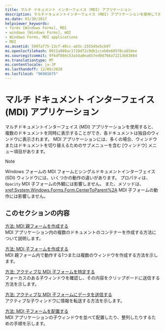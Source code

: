 ```yaml
---
title: マルチ ドキュメント インターフェイス (MDI) アプリケーション
description: マルチドキュメントインターフェイス (MDI) アプリケーションを使用して複数のドキュメントを同時に表示する Windows フォーム方法について説明します。各ドキュメントは、それぞれのウィンドウに表示されます。
ms.date: 03/30/2017
helpviewer_keywords:
- forms [Windows Forms], MDI
- windows [Windows Forms], mDI
- Windows Forms, MDI applications
- MDI
ms.assetid: 599faf75-13cf-49cc-ad3c-255545e5cb97
ms.openlocfilehash: 0912a989ac1710d72c9db1cceb0e695f0ca85dee
ms.sourcegitcommit: 9f6df084c53a3da0ea657ed0d708a72213683084
ms.translationtype: MT
ms.contentlocale: ja-JP
ms.lasthandoff: 12/09/2020
ms.locfileid: "96981675"
---
```

# <a name="multiple-document-interface-mdi-applications"></a>マルチ ドキュメント インターフェイス (MDI) アプリケーション
マルチドキュメントインターフェイス (MDI) アプリケーションを使用すると、複数のドキュメントを同時に表示することができ、各ドキュメントは独自のウィンドウに表示されます。 MDI アプリケーションには、多くの場合、ウィンドウまたはドキュメントを切り替えるためのサブメニューを含む [ウィンドウ] メニュー項目があります。  
  
> [!NOTE]
> Windows フォームの MDI フォームとシングルドキュメントインターフェイス (SDI) ウィンドウには、いくつかの動作の違いがあります。 プロパティは、 `Opacity` MDI 子フォームの外観には影響しません。 また、メソッドは、 <xref:System.Windows.Forms.Form.CenterToParent%2A> MDI 子フォームの動作には影響しません。  
  
## <a name="in-this-section"></a>このセクションの内容  
 [方法: MDI 親フォームを作成する](how-to-create-mdi-parent-forms.md)  
 MDI アプリケーション内の複数のドキュメントのコンテナーを作成する方法について説明します。  
  
 [方法: MDI 子フォームを作成する](how-to-create-mdi-child-forms.md)  
 MDI 親フォーム内で動作する1つまたは複数のウィンドウを作成する方法を示します。  
  
 [方法: アクティブな MDI 子フォームを特定する](how-to-determine-the-active-mdi-child.md)  
 フォーカスのある子ウィンドウを確認し、その内容をクリップボードに送信する方法を示します。  
  
 [方法: アクティブな MDI 子フォームにデータを送信する](how-to-send-data-to-the-active-mdi-child.md)  
 アクティブな子ウィンドウに情報を転送する方法を示します。  
  
 [方法: MDI 子フォームを配置する](how-to-arrange-mdi-child-forms.md)  
 MDI アプリケーションの子ウィンドウを並べて配置したり、整列したりするための手順を示します。
